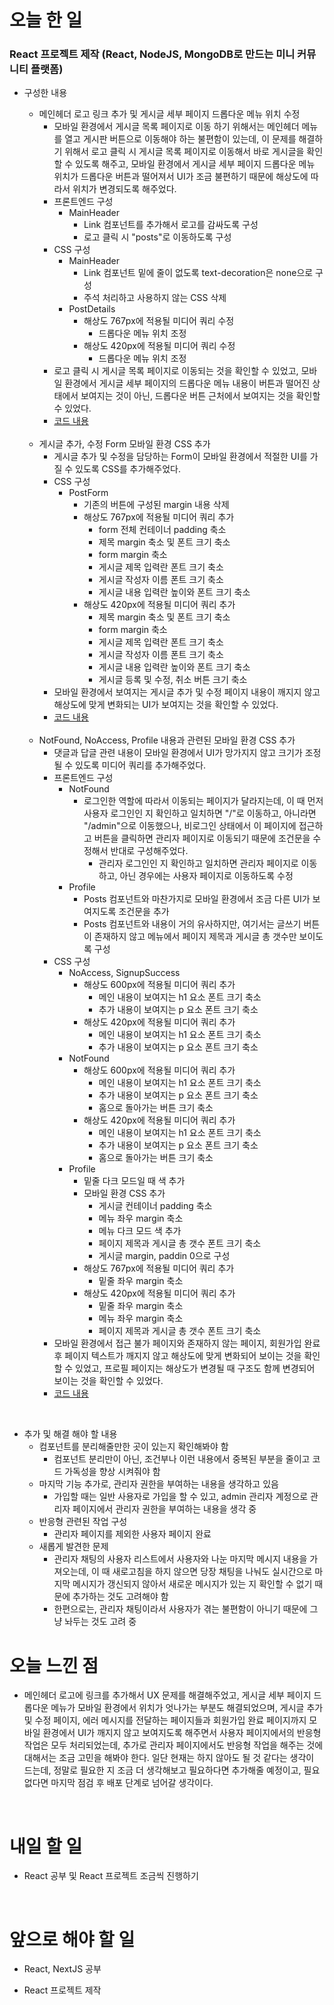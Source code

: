 # 오늘 한 일

### React 프로젝트 제작 (React, NodeJS, MongoDB로 만드는 미니 커뮤니티 플랫폼)

- 구성한 내용

  - 메인헤더 로고 링크 추가 및 게시글 세부 페이지 드롭다운 메뉴 위치 수정
    - 모바일 환경에서 게시글 목록 페이지로 이동 하기 위해서는 메인헤더 메뉴를 열고 게시판 버튼으로 이동해야 하는 불편함이 있는데, 이 문제를 해결하기 위해서 로고 클릭 시 게시글 목록 페이지로 이동해서 바로 게시글을 확인할 수 있도록 해주고, 모바일 환경에서 게시글 세부 페이지 드롭다운 메뉴 위치가 드롭다운 버튼과 떨어져서 UI가 조금 불편하기 때문에 해상도에 따라서 위치가 변경되도록 해주었다.
    - 프론트엔드 구성
      - MainHeader
        - Link 컴포넌트를 추가해서 로고를 감싸도록 구성
        - 로고 클릭 시 "posts"로 이동하도록 구성
    - CSS 구성
      - MainHeader
        - Link 컴포넌트 밑에 줄이 없도록 text-decoration은 none으로 구성
        - 주석 처리하고 사용하지 않는 CSS 삭제
      - PostDetails
        - 해상도 767px에 적용될 미디어 쿼리 수정
          - 드롭다운 메뉴 위치 조정
        - 해상도 420px에 적용될 미디어 쿼리 수정
          - 드롭다운 메뉴 위치 조정
    - 로고 클릭 시 게시글 목록 페이지로 이동되는 것을 확인할 수 있었고, 모바일 환경에서 게시글 세부 페이지의 드롭다운 메뉴 내용이 버튼과 떨어진 상태에서 보여지는 것이 아닌, 드롭다운 버튼 근처에서 보여지는 것을 확인할 수 있었다.
    - [코드 내용](https://github.com/jeongsangtae/mini-community-platform/commit/28cd5b058fbd70a6d33873cd5e21a1b4ce5cab5c)

  <br />

  - 게시글 추가, 수정 Form 모바일 환경 CSS 추가
    - 게시글 추가 및 수정을 담당하는 Form이 모바일 환경에서 적절한 UI를 가질 수 있도록 CSS를 추가해주었다.
    - CSS 구성
      - PostForm
        - 기존의 버튼에 구성된 margin 내용 삭제
        - 해상도 767px에 적용될 미디어 쿼리 추가
          - form 전체 컨테이너 padding 축소
          - 제목 margin 축소 및 폰트 크기 축소
          - form margin 축소
          - 게시글 제목 입력란 폰트 크기 축소
          - 게시글 작성자 이름 폰트 크기 축소
          - 게시글 내용 입력란 높이와 폰트 크기 축소
        - 해상도 420px에 적용될 미디어 쿼리 추가
          - 제목 margin 축소 및 폰트 크기 축소
          - form margin 축소
          - 게시글 제목 입력란 폰트 크기 축소
          - 게시글 작성자 이름 폰트 크기 축소
          - 게시글 내용 입력란 높이와 폰트 크기 축소
          - 게시글 등록 및 수정, 취소 버튼 크기 축소
    - 모바일 환경에서 보여지는 게시글 추가 및 수정 페이지 내용이 깨지지 않고 해상도에 맞게 변화되는 UI가 보여지는 것을 확인할 수 있었다.
    - [코드 내용](https://github.com/jeongsangtae/mini-community-platform/commit/d40bca517dc4c30cea2b8ab0efb2ca22d721ab00)

  <br />

  - NotFound, NoAccess, Profile 내용과 관련된 모바일 환경 CSS 추가
    - 댓글과 답글 관련 내용이 모바일 환경에서 UI가 망가지지 않고 크기가 조정될 수 있도록 미디어 쿼리를 추가해주었다.
    - 프론트엔드 구성
      - NotFound
        - 로그인한 역할에 따라서 이동되는 페이지가 달라지는데, 이 때 먼저 사용자 로그인인 지 확인하고 일치하면 "/"로 이동하고, 아니라면 "/admin"으로 이동했으나, 비로그인 상태에서 이 페이지에 접근하고 버튼을 클릭하면 관리자 페이지로 이동되기 때문에 조건문을 수정해서 반대로 구성해주었다.
          - 관리자 로그인인 지 확인하고 일치하면 관리자 페이지로 이동하고, 아닌 경우에는 사용자 페이지로 이동하도록 수정
      - Profile
        - Posts 컴포넌트와 마찬가지로 모바일 환경에서 조금 다른 UI가 보여지도록 조건문을 추가
        - Posts 컴포넌트와 내용이 거의 유사하지만, 여기서는 글쓰기 버튼이 존재하지 않고 메뉴에서 페이지 제목과 게시글 총 갯수만 보이도록 구성
    - CSS 구성
      - NoAccess, SignupSuccess
        - 해상도 600px에 적용될 미디어 쿼리 추가
          - 메인 내용이 보여지는 h1 요소 폰트 크기 축소
          - 추가 내용이 보여지는 p 요소 폰트 크기 축소
        - 해상도 420px에 적용될 미디어 쿼리 추가
          - 메인 내용이 보여지는 h1 요소 폰트 크기 축소
          - 추가 내용이 보여지는 p 요소 폰트 크기 축소
      - NotFound
        - 해상도 600px에 적용될 미디어 쿼리 추가
          - 메인 내용이 보여지는 h1 요소 폰트 크기 축소
          - 추가 내용이 보여지는 p 요소 폰트 크기 축소
          - 홈으로 돌아가는 버튼 크기 축소
        - 해상도 420px에 적용될 미디어 쿼리 추가
          - 메인 내용이 보여지는 h1 요소 폰트 크기 축소
          - 추가 내용이 보여지는 p 요소 폰트 크기 축소
          - 홈으로 돌아가는 버튼 크기 축소
      - Profile
        - 밑줄 다크 모드일 때 색 추가
        - 모바일 환경 CSS 추가
          - 게시글 컨테이너 padding 축소
          - 메뉴 좌우 margin 축소
          - 메뉴 다크 모드 색 추가
          - 페이지 제목과 게시글 총 갯수 폰트 크기 축소
          - 게시글 margin, paddin 0으로 구성
        - 해상도 767px에 적용될 미디어 쿼리 추가
          - 밑줄 좌우 margin 축소
        - 해상도 420px에 적용될 미디어 쿼리 추가
          - 밑줄 좌우 margin 축소
          - 메뉴 좌우 margin 축소
          - 페이지 제목과 게시글 총 갯수 폰트 크기 축소
    - 모바일 환경에서 접근 불가 페이지와 존재하지 않는 페이지, 회원가입 완료 후 페이지 텍스트가 깨지지 않고 해상도에 맞게 변화되어 보이는 것을 확인할 수 있었고, 프로필 페이지는 해상도가 변경될 때 구조도 함께 변경되어 보이는 것을 확인할 수 있었다.
    - [코드 내용](https://github.com/jeongsangtae/mini-community-platform/commit/8852831dc1ccc0b669a01a08e07b6f7ba55d4d2c)

<br />

- 추가 및 해결 해야 할 내용
  - 컴포넌트를 분리해줄만한 곳이 있는지 확인해봐야 함
    - 컴포넌트 분리만이 아닌, 조건부나 이런 내용에서 중복된 부분을 줄이고 코드 가독성을 향상 시켜줘야 함
  - 마지막 기능 추가로, 관리자 권한을 부여하는 내용을 생각하고 있음
    - 가입할 때는 일반 사용자로 가입을 할 수 있고, admin 관리자 계정으로 관리자 페이지에서 관리자 권한을 부여하는 내용을 생각 중
  - 반응형 관련된 작업 구성
    - 관리자 페이지를 제외한 사용자 페이지 완료
  - 새롭게 발견한 문제
    - 관리자 채팅의 사용자 리스트에서 사용자와 나눈 마지막 메시지 내용을 가져오는데, 이 때 새로고침을 하지 않으면 당장 채팅을 나눠도 실시간으로 마지막 메시지가 갱신되지 않아서 새로운 메시지가 있는 지 확인할 수 없기 때문에 추가하는 것도 고려해야 함
    - 한편으로는, 관리자 채팅이라서 사용자가 겪는 불편함이 아니기 때문에 그냥 놔두는 것도 고려 중

# 오늘 느낀 점

- 메인헤더 로고에 링크를 추가해서 UX 문제를 해결해주었고, 게시글 세부 페이지 드롭다운 메뉴가 모바일 환경에서 위치가 엇나가는 부분도 해결되었으며, 게시글 추가 및 수정 페이지, 에러 메시지를 전달하는 페이지들과 회원가입 완료 페이지까지 모바일 환경에서 UI가 깨지지 않고 보여지도록 해주면서 사용자 페이지에서의 반응형 작업은 모두 처리되었는데, 추가로 관리자 페이지에서도 반응형 작업을 해주는 것에 대해서는 조금 고민을 해봐야 한다. 일단 현재는 하지 않아도 될 것 같다는 생각이 드는데, 정말로 필요한 지 조금 더 생각해보고 필요하다면 추가해줄 예정이고, 필요없다면 마지막 점검 후 배포 단계로 넘어갈 생각이다.

<br />

# 내일 할 일

- React 공부 및 React 프로젝트 조금씩 진행하기

<br />

# 앞으로 해야 할 일

- React, NextJS 공부

- React 프로젝트 제작
